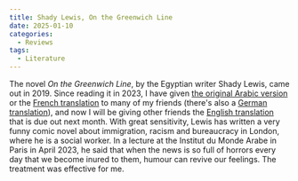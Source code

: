 ```yaml
---
title: Shady Lewis, On the Greenwich Line
date: 2025-01-10
categories:
  - Reviews
tags:
  - Literature
---
```

The novel *On the Greenwich Line*, by the Egyptian writer Shady Lewis, came out in 2019. Since reading it in 2023, I have given [the original Arabic version](https://archive.org/details/20210716_20210716_2223) or the [French translation](https://www.actes-sud.fr/sur-le-meridien-de-greenwich) to many of my friends (there's also a [German translation](https://hoffmann-und-campe.de/products/63888-auf-dem-nullmeridian)), and now I will be giving other friends the [English translation](https://www.peirenepress.com/shop/books/on-the-greenwich-line/) that is due out next month. With great sensitivity, Lewis has written a very funny comic novel about immigration, racism and bureaucracy in London, where he is a social worker. In a lecture at the Institut du Monde Arabe in Paris in April 2023, he said that when the news is so full of horrors every day that we become inured to them, humour can revive our feelings. The treatment was effective for me.